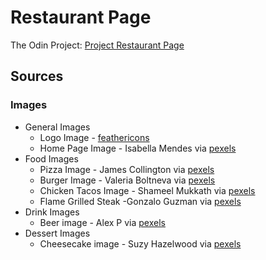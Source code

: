 # Restaurant Page
The Odin Project: [Project Restaurant Page](https://www.theodinproject.com/lessons/node-path-javascript-restaurant-page)


## Sources
### Images
* General Images
    - Logo Image - [feathericons](https://feathericons.com/)
    - Home Page Image - Isabella Mendes via [pexels](https://www.pexels.com/photo/four-assorted-liquor-bottles-340996/)
* Food Images
    - Pizza Image - James Collington via [pexels](https://www.pexels.com/photo/freshly-baked-pizza-in-commercial-oven-30512710/)
    - Burger Image - Valeria Boltneva via [pexels](pexels.com/photo/photo-of-juicy-burger-on-wooden-surface-1639565/)
    - Chicken Tacos Image - Shameel Mukkath via [pexels](https://www.pexels.com/photo/a-plate-with-tacos-and-salsa-on-it-14930605/)
    - Flame Grilled Steak -Gonzalo Guzman via [pexels](https://www.pexels.com/photo/grilled-meat-on-charcoal-grill-3997609/)
* Drink Images
    - Beer image - Alex P via [pexels](https://www.pexels.com/photo/drinking-glass-1009068/)
* Dessert Images
    - Cheesecake image - Suzy Hazelwood via [pexels](https://www.pexels.com/photo/cheesecake-1126359/)